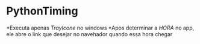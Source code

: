 # PythonTiming

*Executa apenas *TrayIcone* no windows
*Apos determinar a *HORA* no app, ele abre o link que desejar no navehador quando essa hora chegar
